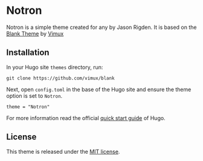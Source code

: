 # Notron

Notron is a simple theme created for any by Jason Rigden. It is based on the [Blank Theme](https://github.com/vimux/blank) by [Vimux](https://github.com/Vimux)

## Installation

In your Hugo site `themes` directory, run:

```
git clone https://github.com/vimux/blank
```

Next, open `config.toml` in the base of the Hugo site and ensure the theme option is set to `Notron`.

```
theme = "Notron"
```

For more information read the official [quick start guide](https://gohugo.io/getting-started/quick-start/) of Hugo.



## License

This theme is released under the [MIT license](https://github.com/mr-rigden/Notron/blob/master/LICENSE).
